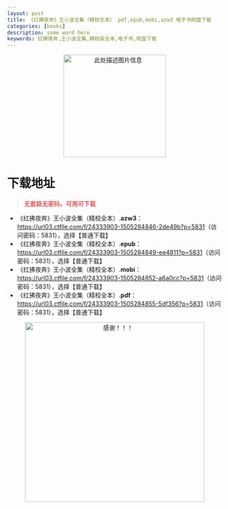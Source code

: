 ```yaml
---
layout: post
title: 《红拂夜奔》王小波全集（精校全本） pdf,epub,mobi,azw3 电子书网盘下载
categories: [books]
description: some word here
keywords: 红拂夜奔,王小波全集,精校版全本,电子书,网盘下载
---
```


<div align="center"><img src="https://qweree.cn/wp-content/uploads/2025/05/hong-fu-ye-ben.jpg" alt="此处描述图片信息" width="240px" height="auto"></div>

# 下载地址

> <p style="color:red" >无套路无密码，可用可下载</p>

- 《红拂夜奔》王小波全集（精校全本）.**azw3**：<https://url03.ctfile.com/f/24333903-1505284846-2de49b?p=5831>（访问密码：5831），选择【普通下载】
- 《红拂夜奔》王小波全集（精校全本）.**epub**：<https://url03.ctfile.com/f/24333903-1505284849-ee4811?p=5831>（访问密码：5831），选择【普通下载】
- 《红拂夜奔》王小波全集（精校全本）.**mobi**：<https://url03.ctfile.com/f/24333903-1505284852-a6a0cc?p=5831>（访问密码：5831），选择【普通下载】
- 《红拂夜奔》王小波全集（精校全本）.**pdf**：<https://url03.ctfile.com/f/24333903-1505284855-5df356?p=5831>（访问密码：5831），选择【普通下载】

<div align="center"><img src="https://pic.imgdb.cn/item/6707df6bd29ded1a8ce37031.gif" alt="感谢！！！" width="420px" height="auto"/></div>
